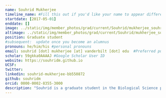 ```yaml
---
name: Souhrid Mukherjee
timeline_name: #Fill this out if you'd like your name to appear differently on the Timeline.
startdate: [2017-05-01]
enddate: []
image: ../static/img/member_photos/grad/current/Souhrid/mukherjee_souhrid.jpg #365 x 365 pixels, 72 dpi
altimage: ../static/img/member_photos/grad/current/Souhrid/mukherjee_souhrid.jpg #365 x 365 pixels, 72 dpi
position: Graduate student
#subsequent:  update once you become an alumnus
pronouns: he/him/his #personal pronouns
email: souhrid [dot] mukherjee [at] vanderbilt [dot] edu  #Preferred public email address
scholar: 59gkka0AAAAJ #Google Scholar User ID
website: https://souhridm.github.io
UCSF: 
twitter: 
linkedin: souhrid-mukherjee-bb550872
github: souhridm
orcid: 0000-0002-8355-3000
description: "Souhrid is a graduate student in the Biological Science program. He has been working on personalized structural biology, machine learning and rare diseases. He holds a B.S and M.S in Biochemistry, from the University of Calcutta, India."
---
```

